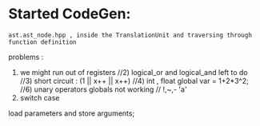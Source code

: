 # Started CodeGen:
	ast.ast_node.hpp , inside the TranslationUnit and traversing through function definition
problems :
1) we might run out of registers
//2) logical_or and logical_and left to do 
//3) short circuit : (1 || x++ || x++) 
//4) int , float global var = 1+2*3^2;      
//6) unary operators globals not working // !,~,- 'a'
7) switch case

load parameters and store arguments;